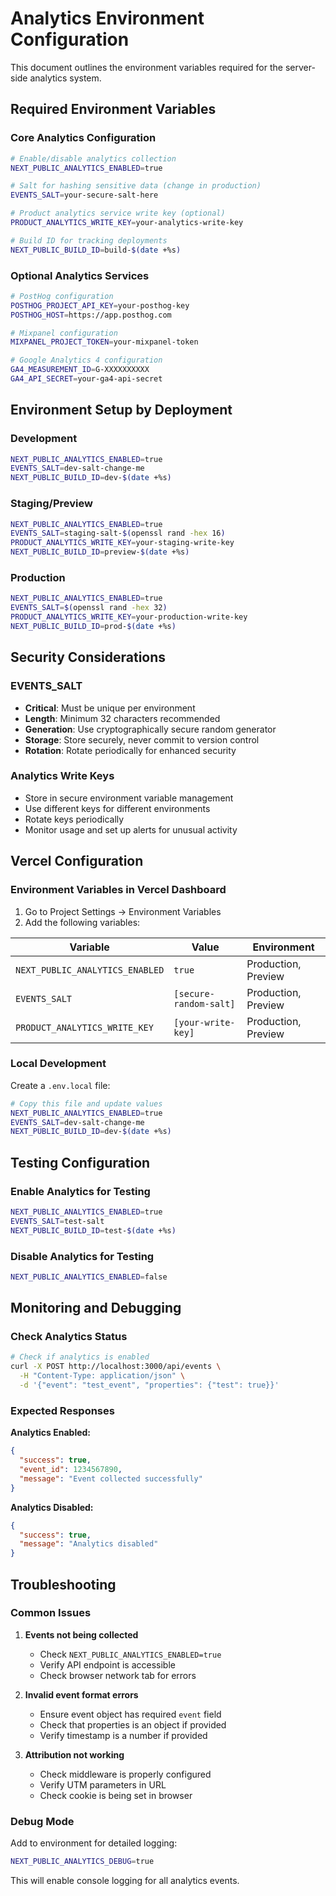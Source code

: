 # Analytics Environment Configuration

This document outlines the environment variables required for the server-side analytics system.

## Required Environment Variables

### Core Analytics Configuration

```bash
# Enable/disable analytics collection
NEXT_PUBLIC_ANALYTICS_ENABLED=true

# Salt for hashing sensitive data (change in production)
EVENTS_SALT=your-secure-salt-here

# Product analytics service write key (optional)
PRODUCT_ANALYTICS_WRITE_KEY=your-analytics-write-key

# Build ID for tracking deployments
NEXT_PUBLIC_BUILD_ID=build-$(date +%s)
```

### Optional Analytics Services

```bash
# PostHog configuration
POSTHOG_PROJECT_API_KEY=your-posthog-key
POSTHOG_HOST=https://app.posthog.com

# Mixpanel configuration  
MIXPANEL_PROJECT_TOKEN=your-mixpanel-token

# Google Analytics 4 configuration
GA4_MEASUREMENT_ID=G-XXXXXXXXXX
GA4_API_SECRET=your-ga4-api-secret
```

## Environment Setup by Deployment

### Development
```bash
NEXT_PUBLIC_ANALYTICS_ENABLED=true
EVENTS_SALT=dev-salt-change-me
NEXT_PUBLIC_BUILD_ID=dev-$(date +%s)
```

### Staging/Preview
```bash
NEXT_PUBLIC_ANALYTICS_ENABLED=true
EVENTS_SALT=staging-salt-$(openssl rand -hex 16)
PRODUCT_ANALYTICS_WRITE_KEY=your-staging-write-key
NEXT_PUBLIC_BUILD_ID=preview-$(date +%s)
```

### Production
```bash
NEXT_PUBLIC_ANALYTICS_ENABLED=true
EVENTS_SALT=$(openssl rand -hex 32)
PRODUCT_ANALYTICS_WRITE_KEY=your-production-write-key
NEXT_PUBLIC_BUILD_ID=prod-$(date +%s)
```

## Security Considerations

### EVENTS_SALT
- **Critical**: Must be unique per environment
- **Length**: Minimum 32 characters recommended
- **Generation**: Use cryptographically secure random generator
- **Storage**: Store securely, never commit to version control
- **Rotation**: Rotate periodically for enhanced security

### Analytics Write Keys
- Store in secure environment variable management
- Use different keys for different environments
- Rotate keys periodically
- Monitor usage and set up alerts for unusual activity

## Vercel Configuration

### Environment Variables in Vercel Dashboard

1. Go to Project Settings → Environment Variables
2. Add the following variables:

| Variable | Value | Environment |
|----------|-------|-------------|
| `NEXT_PUBLIC_ANALYTICS_ENABLED` | `true` | Production, Preview |
| `EVENTS_SALT` | `[secure-random-salt]` | Production, Preview |
| `PRODUCT_ANALYTICS_WRITE_KEY` | `[your-write-key]` | Production, Preview |

### Local Development

Create a `.env.local` file:

```bash
# Copy this file and update values
NEXT_PUBLIC_ANALYTICS_ENABLED=true
EVENTS_SALT=dev-salt-change-me
NEXT_PUBLIC_BUILD_ID=dev-$(date +%s)
```

## Testing Configuration

### Enable Analytics for Testing
```bash
NEXT_PUBLIC_ANALYTICS_ENABLED=true
EVENTS_SALT=test-salt
NEXT_PUBLIC_BUILD_ID=test-$(date +%s)
```

### Disable Analytics for Testing
```bash
NEXT_PUBLIC_ANALYTICS_ENABLED=false
```

## Monitoring and Debugging

### Check Analytics Status
```bash
# Check if analytics is enabled
curl -X POST http://localhost:3000/api/events \
  -H "Content-Type: application/json" \
  -d '{"event": "test_event", "properties": {"test": true}}'
```

### Expected Responses

**Analytics Enabled:**
```json
{
  "success": true,
  "event_id": 1234567890,
  "message": "Event collected successfully"
}
```

**Analytics Disabled:**
```json
{
  "success": true,
  "message": "Analytics disabled"
}
```

## Troubleshooting

### Common Issues

1. **Events not being collected**
   - Check `NEXT_PUBLIC_ANALYTICS_ENABLED=true`
   - Verify API endpoint is accessible
   - Check browser network tab for errors

2. **Invalid event format errors**
   - Ensure event object has required `event` field
   - Check that properties is an object if provided
   - Verify timestamp is a number if provided

3. **Attribution not working**
   - Check middleware is properly configured
   - Verify UTM parameters in URL
   - Check cookie is being set in browser

### Debug Mode

Add to environment for detailed logging:

```bash
NEXT_PUBLIC_ANALYTICS_DEBUG=true
```

This will enable console logging for all analytics events.
